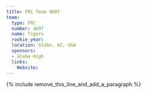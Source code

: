 ```yaml
---
title: FRC Team 4697
team:
  type: FRC
  number: 4697
  name: Tigers
  rookie_year:
  location: Globe, AZ, USA
  sponsors:
  - Globe High
  links:
    Website:
---
```


{% include remove_this_line_and_add_a_paragraph %}